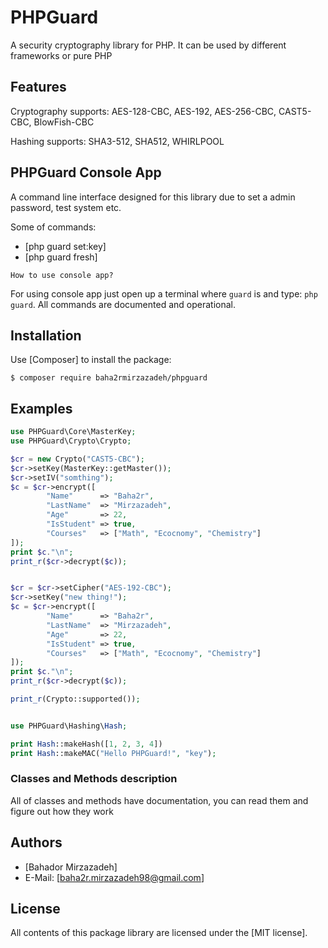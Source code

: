 PHPGuard
=======
A security cryptography library for PHP. It can be used by different frameworks or pure PHP

Features
--------
Cryptography supports: AES-128-CBC, AES-192, AES-256-CBC, CAST5-CBC, BlowFish-CBC

Hashing supports: SHA3-512, SHA512, WHIRLPOOL

PHPGuard Console App
--------------------
A command line interface designed for this library due to set a admin password, test system etc.

Some of commands:

* [php guard set:key]
* [php guard fresh]

`How to use console app?`

For using console app just open up a terminal where `guard` is and type: `php guard`.
All commands are documented and operational.


Installation
------------
Use [Composer] to install the package:

```
$ composer require baha2rmirzazadeh/phpguard
```

Examples
-------

```php
use PHPGuard\Core\MasterKey;
use PHPGuard\Crypto\Crypto;

$cr = new Crypto("CAST5-CBC");
$cr->setKey(MasterKey::getMaster());
$cr->setIV("somthing");
$c = $cr->encrypt([
        "Name"      => "Baha2r",
        "LastName"  => "Mirzazadeh",
        "Age"       => 22,
        "IsStudent" => true,
        "Courses"   => ["Math", "Ecocnomy", "Chemistry"]
]);
print $c."\n";
print_r($cr->decrypt($c));


$cr = $cr->setCipher("AES-192-CBC");
$cr->setKey("new thing!");
$c = $cr->encrypt([
        "Name"      => "Baha2r",
        "LastName"  => "Mirzazadeh",
        "Age"       => 22,
        "IsStudent" => true,
        "Courses"   => ["Math", "Ecocnomy", "Chemistry"]
]);
print $c."\n";
print_r($cr->decrypt($c));

print_r(Crypto::supported());


use PHPGuard\Hashing\Hash;

print Hash::makeHash([1, 2, 3, 4])
print Hash::makeMAC("Hello PHPGuard!", "key");
```

### Classes and Methods description
All of classes and methods have documentation, you can read them and figure out how they work

Authors
-------

* [Bahador Mirzazadeh]
* E-Mail: [baha2r.mirzazadeh98@gmail.com]

License
-------

All contents of this package library are licensed under the [MIT license].   
